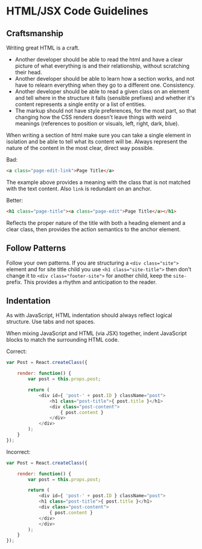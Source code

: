HTML/JSX Code Guidelines
========================

## Craftsmanship

Writing great HTML is a craft.

- Another developer should be able to read the html and have a clear picture of what everything is and their relationship, without scratching their head.
- Another developer should be able to learn how a section works, and not have to relearn everything when they go to a different one. Consistency.
- Another developer should be able to read a given class on an element and tell where in the structure it falls (sensible prefixes) and whether it's content represents a single entity or a list of entities.
- The markup should not have style preferences, for the most part, so that changing how the CSS renders doesn't leave things with weird meanings (references to position or visuals, left, right, dark, blue).

When writing a section of html make sure you can take a single element in isolation and be able to tell what its content will be. Always represent the nature of the content in the most clear, direct way possible.

Bad:

```html
<a class="page-edit-link">Page Title</a>
```

The example above provides a meaning with the class that is not matched with the text content. Also `link` is redundant on an anchor.

Better:

```html
<h1 class="page-title"><a class="page-edit">Page Title</a></h1>
```

Reflects the proper nature of the title with both a heading element and a clear class, then provides the action semantics to the anchor element.

## Follow Patterns

Follow your own patterns. If you are structuring a `<div class="site">` element and for site title child you use `<h1 class="site-title">` then don't change it to `<div class="footer-site">` for another child, keep the `site-` prefix. This provides a rhythm and anticipation to the reader.


## Indentation

As with JavaScript, HTML indentation should always reflect logical structure. Use tabs and not spaces.

When mixing JavaScript and HTML (via JSX) together, indent JavaScript blocks to match the surrounding HTML code.

Correct:

```js
var Post = React.createClass({

	render: function() {
		var post = this.props.post;

		return (
			<div id={ 'post-' + post.ID } className="post">
				<h1 class="post-title">{ post.title }</h1>
				<div class="post-content">
					{ post.content }
				</div>
			</div>
		);
	}
});
```

Incorrect:

```js
var Post = React.createClass({

	render: function() {
		var post = this.props.post;

		return (
			<div id={ 'post-' + post.ID } className="post">
			<h1 class="post-title">{ post.title }</h1>
			<div class="post-content">
				{ post.content }
			</div>
			</div>
		);
	}
});
```

